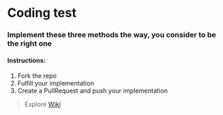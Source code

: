 # Coding test

### Implement these three methods the way, you consider to be the right one

#### Instructions:

1. Fork the repo
2. Fulfill your implementation 
3. Create a PullRequest and push your implementation

> Explore [Wiki]()
